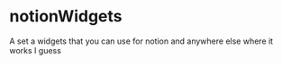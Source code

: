 # notionWidgets
 A set a widgets that you can use for notion and anywhere else where it works I guess
